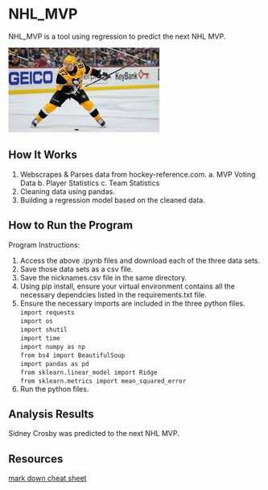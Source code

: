 # NHL_MVP
NHL_MVP is a tool using regression to predict the next NHL MVP. 

![Hockey](hockey.jpg)

## **How It Works**
1. Webscrapes & Parses data from hockey-reference.com.
  a. MVP Voting Data
  b. Player Statistics
  c. Team Statistics
2. Cleaning data using pandas.
3. Building a regression model based on the cleaned data.

## **How to Run the Program**
Program Instructions:

1. Access the above .ipynb files and download each of the three data sets. 
2. Save those data sets as a csv file. 
3. Save the nicknames.csv file in the same directory. 
4. Using pip install, ensure your virtual environment contains all the necessary dependcies listed in the requirements.txt file.
5. Ensure the necessary imports are included in the three python files.   <br>
    `import requests`   <br>
    `import os`   <br>
    `import shutil`   <br>
    `import time`   <br>
    `import numpy as np`   <br>
    `from bs4 import BeautifulSoup`   <br>
    `import pandas as pd`   <br>
    `from sklearn.linear_model import Ridge`   <br>
    `from sklearn.metrics import mean_squared_error`   <br>
6. Run the python files. 

## **Analysis Results**
Sidney Crosby was predicted to the next NHL MVP. 

## **Resources**
[mark down cheat sheet](https://www.markdownguide.org/cheat-sheet/)
